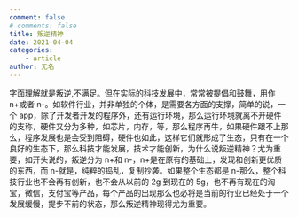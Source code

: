```yaml
---
comment: false
# comments: false
title: 叛逆精神
date: 2021-04-04
categories:
    - article
author: 无名
---
```


字面理解就是叛逆,不满足。但在实际的科技发展中，常常被提倡和鼓舞，用作 n+或者 n-。如软件行业，并非单独的个体，是需要各方面的支撑，简单的说，一个 app，除了开发者开发的程序外，还有运行环境，那么运行环境就离不开硬件的支称，硬件又分为多种，如芯片，内存，等，那么程序再牛，如果硬件跟不上那么，程序发展也是会受到阻碍，硬件也如此，这样它们就形成了生态，只有在一个良好的生态下，那么科技才能发展，技术才能创新，为什么说叛逆精神？尤为重要，如开头说的，叛逆分为 n+和 n-，n+是在原有的基础上，发现和创新更优质的东西，而 n-就是，纯粹的捣乱，复制抄袭。如果整个生态都是 n-那么，整个科技行业也不会再有创新，也不会从以前的 2g 到现在的 5g，也不再有现在的淘宝，微信，支付宝等产品，每个产品的出现那么也必将是当前的行业已经处于一个发展缓慢，提步不前的状态，那么叛逆精神现得尤为重要。
